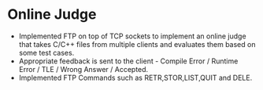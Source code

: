 # Online Judge

- Implemented FTP on top of TCP sockets to implement an online judge that takes C/C++ files from multiple clients    and evaluates them based on some test cases.
- Appropriate feedback is sent to the client - Compile Error / Runtime Error / TLE / Wrong Answer / Accepted.
- Implemented FTP Commands such as RETR,STOR,LIST,QUIT and DELE.
